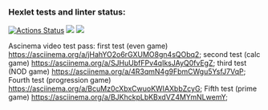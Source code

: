 ### Hexlet tests and linter status:

[![Actions Status](https://github.com/logos722/frontend-project-44/workflows/hexlet-check/badge.svg)](https://github.com/logos722/frontend-project-44/actions)
<a href="https://codeclimate.com/github/logos722/frontend-project-44/maintainability"><img src="https://api.codeclimate.com/v1/badges/af9c4d6793386ed3375c/maintainability" /></a>
<a href="https://codeclimate.com/github/logos722/frontend-project-44/test_coverage"><img src="https://api.codeclimate.com/v1/badges/af9c4d6793386ed3375c/test_coverage" /></a>

Ascinema video test pass: first test (even game) https://asciinema.org/a/jHahYO2o6rGXUMO8gn4sQObq2; second test (calc game) https://asciinema.org/a/SJHuUbfFPv4qIksJAyQ0fvEgZ; third test (NOD game) https://asciinema.org/a/4R3qmN4g9FbmCWgu5YsfJ7VqP; Fourth test (progression game) https://asciinema.org/a/BcuMz0cXbxCwuoKWIAXbbZcyG; Fifth test (prime game) https://asciinema.org/a/BJKhckpLbKBxdVZ4MYmNLwemY;
